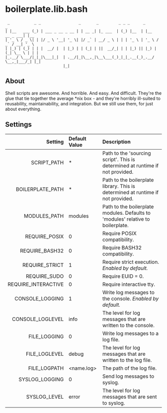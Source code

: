 boilerplate.lib.bash
====================

     _           _ _                 _       _         _ _ _      _               _
    | |__   ___ (_) | ___ _ __ _ __ | | __ _| |_ ___  | (_) |__  | |__   __ _ ___| |__
    | '_ \ / _ \| | |/ _ \ '__| '_ \| |/ _` | __/ _ \ | | | '_ \ | '_ \ / _` / __| '_ \
    | |_) | (_) | | |  __/ |  | |_) | | (_| | ||  __/_| | | |_) || |_) | (_| \__ \ | | |
    |_.__/ \___/|_|_|\___|_|  | .__/|_|\__,_|\__\___(_)_|_|_.__(_)_.__/ \__,_|___/_| |_|
                              |_|


About
-----
Shell scripts are awesome. And horrible. And easy. And difficult. They're the glue that tie together the average *nix box - and they're horribly ill-suited to reusability, maintainability, and integration. But we still use them, for just about everything.



Settings
--------

| Setting                   | Default Value | Description                                                                       |
| ------------------------: | :------------ | :-------------------------------------------------------------------------------- |
| SCRIPT_PATH               | *             | Path to the 'sourcing script'. This is determined at runtime if not provided.     |
| BOILERPLATE_PATH          | *             | Path to the boilerplate library. This is determined at runtime if not provided.   |
| MODULES_PATH              | modules       | Path to the boilerplate modules. Defaults to 'modules' relative to boilerplate.   |
| REQUIRE_POSIX             | 0             | Require POSIX compatibility.                                                      |
| REQUIRE_BASH32            | 0             | Require BASH32 compatibility.                                                     |
| REQUIRE_STRICT            | 1             | Require strict execution. *Enabled by default.*                                   |
| REQUIRE_SUDO              | 0             | Require EUID = 0.                                                                 |
| REQUIRE_INTERACTIVE       | 0             | Require interactive tty.                                                          |
| CONSOLE_LOGGING           | 1             | Write log messages to the console. *Enabled by default.*                          |
| CONSOLE_LOGLEVEL          | info          | The level for log messages that are written to the console.                       |
| FILE_LOGGING              | 0             | Write log messages to a log file.                                                 |
| FILE_LOGLEVEL             | debug         | The level for log messages that are written to the log file.                      |
| FILE_LOGPATH              | <name.log>    | The path of the log file.                                                         |
| SYSLOG_LOGGING            | 0             | Send log messages to syslog.                                                      |
| SYSLOG_LEVEL              | error         | The level for log messages that are sent to syslog.                               |



